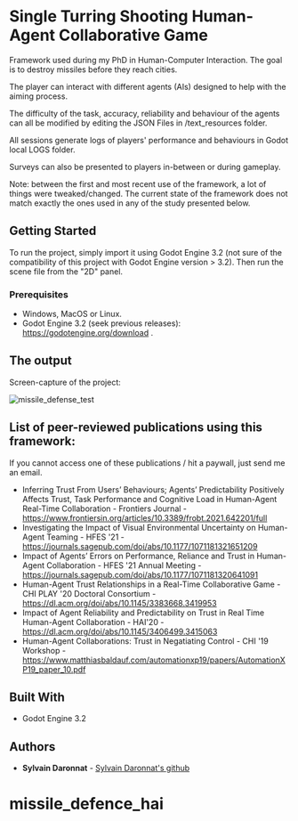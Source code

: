 # Single Turring Shooting Human-Agent Collaborative Game
Framework used during my PhD in Human-Computer Interaction. The goal is to destroy missiles before they reach cities.

The player can interact with different agents (AIs) designed to help with the aiming process.

The difficulty of the task, accuracy, reliability and behaviour of the agents can all be modified by editing the JSON Files in /text_resources folder.

All sessions generate logs of players' performance and behaviours in Godot local LOGS folder.

Surveys can also be presented to players in-between or during gameplay.

Note: between the first and most recent use of the framework, a lot of things were tweaked/changed. The current state of the framework does not match exactly the ones used in any of the study presented below.

## Getting Started

To run the project, simply import it using Godot Engine 3.2 (not sure of the compatibility of this project with Godot Engine version > 3.2).
Then run the scene file from the "2D" panel.

### Prerequisites

* Windows, MacOS or Linux.
* Godot Engine 3.2 (seek previous releases): https://godotengine.org/download .

## The output

Screen-capture of the project:

![missile_defense_test](https://user-images.githubusercontent.com/32872858/196039446-bab1dd45-b5d1-43a4-9660-88cea44e79ae.gif)


## List of peer-reviewed publications using this framework:
If you cannot access one of these publications / hit a paywall, just send me an email.

* Inferring Trust From Users’ Behaviours; Agents’ Predictability Positively Affects Trust, Task Performance and Cognitive Load in Human-Agent Real-Time Collaboration - Frontiers Journal - https://www.frontiersin.org/articles/10.3389/frobt.2021.642201/full
* Investigating the Impact of Visual Environmental Uncertainty on Human-Agent Teaming - HFES '21 - https://journals.sagepub.com/doi/abs/10.1177/1071181321651209
* Impact of Agents’ Errors on Performance, Reliance and Trust in Human-Agent Collaboration - HFES '21 Annual Meeting - https://journals.sagepub.com/doi/abs/10.1177/1071181320641091
* Human-Agent Trust Relationships in a Real-Time Collaborative Game - CHI PLAY '20 Doctoral Consortium - https://dl.acm.org/doi/abs/10.1145/3383668.3419953
* Impact of Agent Reliability and Predictability on Trust in Real Time Human-Agent Collaboration - HAI'20 - https://dl.acm.org/doi/abs/10.1145/3406499.3415063
* Human-Agent Collaborations: Trust in Negatiating Control - CHI '19 Workshop - https://www.matthiasbaldauf.com/automationxp19/papers/AutomationXP19_paper_10.pdf

## Built With

* Godot Engine 3.2

## Authors

* **Sylvain Daronnat** - [Sylvain Daronnat's github](https://github.com/daronnat)
# missile_defence_hai
